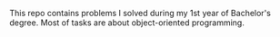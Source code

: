 This repo contains problems I solved during my 1st year of Bachelor's degree. Most of tasks are about object-oriented programming. 
